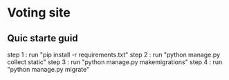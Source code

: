 # Voting site

## Quic starte guid 
step 1 : run "pip install -r requirements.txt"
step 2 : run "python manage.py collect static"
step 3 : run "python manage.py makemigrations"
step 4 : run "python manage.py migrate"